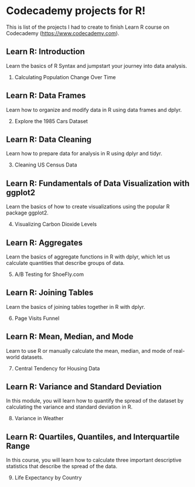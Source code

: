 # Codecademy projects for R!

This is list of the projects I had to create to finish Learn R course on Codecademy (https://www.codecademy.com).

## Learn R: Introduction

Learn the basics of R Syntax and jumpstart your journey into data analysis.

1. Calculating Population Change Over Time

## Learn R: Data Frames

Learn how to organize and modify data in R using data frames and dplyr.

2. Explore the 1985 Cars Dataset

## Learn R: Data Cleaning

Learn how to prepare data for analysis in R using dplyr and tidyr.

3. Cleaning US Census Data

## Learn R: Fundamentals of Data Visualization with ggplot2

Learn the basics of how to create visualizations using the popular R package ggplot2.

4. Visualizing Carbon Dioxide Levels

## Learn R: Aggregates

Learn the basics of aggregate functions in R with dplyr, which let us calculate quantities that describe groups of data.

5. A/B Testing for ShoeFly.com

## Learn R: Joining Tables

Learn the basics of joining tables together in R with dplyr.

6. Page Visits Funnel

## Learn R: Mean, Median, and Mode

Learn to use R or manually calculate the mean, median, and mode of real-world datasets.

7. Central Tendency for Housing Data

## Learn R: Variance and Standard Deviation

In this module, you will learn how to quantify the spread of the dataset by calculating the variance and standard deviation in R.

8. Variance in Weather

## Learn R: Quartiles, Quantiles, and Interquartile Range

In this course, you will learn how to calculate three important descriptive statistics that describe the spread of the data.

9. Life Expectancy by Country
